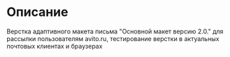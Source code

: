 # Описание
Верстка адаптивного макета письма "Основной макет версию 2.0." для рассылки пользователям avito.ru, тестирование верстки в актуальных почтовых клиентах и браузерах